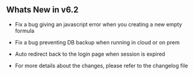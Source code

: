 Whats New in v6.2
----------------------
- Fix a bug giving an javascript error when you creating a new empty formula
- Fix a bug preventing DB backup when running in cloud or on prem
- Auto redirect back to the login page when session is expired

- For more details about the changes, please refer to the changelog file
